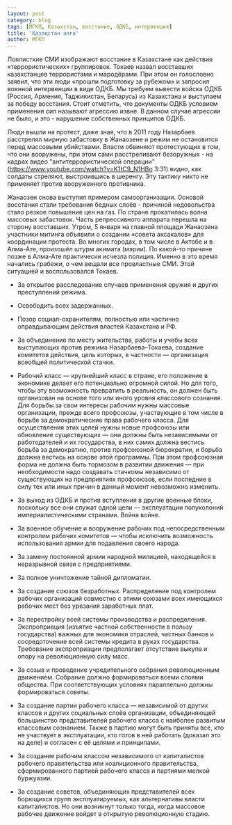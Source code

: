 ```yaml
---
layout: post
category: blog
tags: [МГКП, Казахстан, восстание, ОДКБ, интервенция]
title: 'Қазақстан алға'
author: МГКП
---
```


Лоялисткие СМИ изображают восстание в Казахстане как действия «террористических» группировок. Токаев назвал восставших казахстанцев террористами и мародёрами. При этом он голословно заявил, что эти люди «прошли подготовку за рубежом» и запросил военной интервенции в виде ОДКБ. Мы требуем вывести войска ОДКБ (Россия, Армения, Таджикистан, Беларусь) из Казахстана и выступаем за победу восстания. Стоит отметить, что документы ОДКБ условием
применения сил называют агрессию извне. В данном случае агрессии не было, и это - нарушение собственных принципов ОДКБ.

Люди вышли на протест, даже зная, что в 2011 году Назарбаев расстрелял мирную забастовку в Жанаозене и режим не
остановится перед массовыми убийствами. Власти обвиняют протестующих в том, что они вооружены, при этом сами расстреливают безоружных - на кадрах видео "антитеррористической операции" (https://www.youtube.com/watch?v=K1tC9_N1HBo 3:31) видно, как солдаты стреляют, выстроившись в шеренгу. Эту тактику никто не применяет против вооруженного противника. 

Жанаозен снова выступил примером самоорганизации. Основой восстания стали требования бедных слоёв - причиной недовольства стало резкое повышение цен на газ. По стране прокатилась волна массовых забастовок. Часть репрессивного аппарата перешла на сторону восставших. Утром, 5 января на главной площади Жанаозена участники митинга объявили о создании «совета аксакалов» для координации протеста. Во многих городах, в том числе в Актобе и в Алма-Ате, произошёл штурм акимата (мэрии). По какой-то причине позже в Алма-Ате практически исчезла полиция. Именно в это время начались грабежи, о чем вещали все провластные СМИ. Этой ситуацией и воспользовался Токаев.

* За открытое расследование случаев применения оружия и других преступлений режима.

* Освободить всех задержанных.

* Позор социал-охранителям, полностью или частично оправдывающим действия властей Казахстана и РФ.

* За объединение по месту жительства, работы и учебы всех выступающих против режима Назарбаева–Токаева, создание комитетов действия, цель которых, в частности — организация всеобщей политической стачки.

* Рабочий класс — крупнейший класс в стране, его положение в экономике делает его потенциально огромной силой. Но для того, чтобы эту возможность превратить в реальность, он должен быть организован на основе того или иного уровня классового сознания. Для борьбы за свои интересы рабочим нужны массовые организации, прежде всего профсоюзы, участвующие в том числе в борьбе за демократические права рабочего класса. Для осуществления этих целей нужны новые профсоюзы или обновление существующих — они должны быть независимыми от работодателей и их государства, в них самих должна вестись борьба за демократию, против профсоюзной бюрократии, и борьба должна вестись на основе этой программы. При этом профсоюзная форма не должна быть тормозом в развитии движения — при необходимости надо создавать стачкомы независимо от существующих на предприятиях профсоюзов, если последние в силу тех или иных причин в данный момент невозможно изменить.

* За выход из ОДКБ и против вступления в другие военные блоки, поскольку все они служат одной цели — эксплуатации полуколоний империалистическими странами. Война войне.

* За военное обучение и вооружение рабочих под непосредственным контролем рабочих комитетов — чтобы исключить возможность использования армии для подавления своего народа.

* За замену постоянной армии народной милицией, находящейся в неразрывной связи с предприятиями.

* За полное уничтожение тайной дипломатии.

* За создание союзов безработных. Распределение под контролем рабочих организаций совместно с этими союзами всех имеющихся рабочих мест без урезания заработных плат.

* За перестройку всей системы производства и распределения. Экспроприация (изъятие частной собственности в пользу государства) важных для экономики отраслей, частных банков и сосредоточение всей системы кредита в руках государства. Требование экспроприации предполагает отсутствие выкупа и опору на революционную силу масс.

* За созыв и проведение учредительного собрания революционным движением. Собрание должно формироваться всеми слоями общества. При соответствующих условиях параллельно должны формироваться советы.

* За создание партии рабочего класса — независимой от других классов и других социальных слоёв организации, объединяющей большинство представителей рабочего класса с наиболее развитым классовым сознанием. Также в партию могут быть приняты все, кто не участвует в эксплуатации, кто готов в ней работать (доказал это на деле) и согласен с её целями и принципами.

* За создание рабочим классом независимого от капиталистов рабочего правительства или коалиционного правительства, сформированного партией рабочего класса и партиями мелкой буржуазии.

* За создание советов, объединяющих представителей всех борющихся групп эксплуатируемых, как альтернативы власти капиталистов. Но они возникнут только тогда, когда массовое рабочее движение войдет в открытую революционную стадию.
